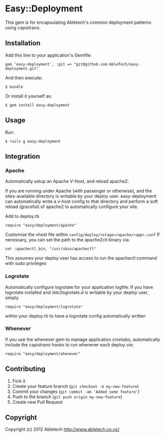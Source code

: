# Easy::Deployment

This gem is for encapsulating Abletech's common deployment patterns using capistrano.

## Installation

Add this line to your application's Gemfile:

    gem 'easy-deployment', :git => "git@github.com:AbleTech/easy-deployment.git"

And then execute:

    $ bundle

Or install it yourself as:

    $ gem install easy-deployment

## Usage

Run:

    $ rails g easy:deployment

## Integration

### Apache

Automatically setup an Apache V-Host, and reload apache2:

If you are running under Apache (with passenger or otherwise), and the sites-available
directory is writable by your deploy user. easy-deployment can automatically write a v-host config
to that directory and perform a soft reload (graceful) of apache2 to automatically configure your site.

Add to deploy.rb

    require "easy/deployment/apache"

Customise the vhost file within `config/deploy/<stage>/apache/<app>.conf`
If necessary, you can set the path to the apache2ctl binary via:

    set :apachectl_bin, "/usr/sbin/apachectl"

This assumes your deploy user has access to run the apachectl command with sudo privileges

### Logrotate

Automatically configure logrotate for your application logfile:
If you have logrotate installed and /etc/logrotate.d is writable by your deploy user, simply

    require "easy/deployment/logrotate"

within your deploy.rb to have a logrotate config automatically written

### Whenever

If you use the whenever gem to manage application crontabs, automatically include the capistrano
hooks to run whenever each deploy via:

    require "easy/deployment/whenever"

## Contributing

1. Fork it
2. Create your feature branch (`git checkout -b my-new-feature`)
3. Commit your changes (`git commit -am 'Added some feature'`)
4. Push to the branch (`git push origin my-new-feature`)
5. Create new Pull Request

## Copyright

Copyright (c) 2012 Abletech
http://www.abletech.co.nz/
